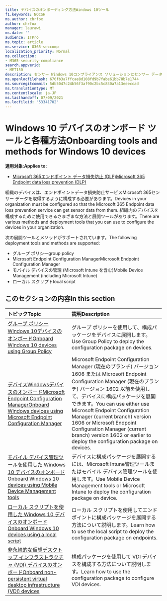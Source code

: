 ```yaml
---
title: デバイスのオンボーディング方法Windows 10ツール
f1.keywords: NOCSH
ms.author: chrfox
author: chrfox
manager: laurawi
ms.date: ''
audience: ITPro
ms.topic: article
ms.service: O365-seccomp
localization_priority: Normal
ms.collection:
- M365-security-compliance
search.appverid:
- MET150
description: センサー Windows 10コンプライアンス ソリューションにセンサー データを送信できるよう、Microsoft 365デバイスをオンボードする
ms.openlocfilehash: 676fb3a7ffcae8d108fd9b7fabe61bb78b7e1744
ms.sourcegitcommit: 5db5047c24b56f3af90c2bc5c830a7a13eeeccad
ms.translationtype: MT
ms.contentlocale: ja-JP
ms.lasthandoff: 07/09/2021
ms.locfileid: "53341702"
---
```

# <a name="onboarding-tools-and-methods-for-windows-10-devices"></a><span data-ttu-id="a3a2c-103">Windows 10 デバイスのオンボード ツールと各種方法</span><span class="sxs-lookup"><span data-stu-id="a3a2c-103">Onboarding tools and methods for Windows 10 devices</span></span>

<span data-ttu-id="a3a2c-104">**適用対象:**</span><span class="sxs-lookup"><span data-stu-id="a3a2c-104">**Applies to:**</span></span>
- [<span data-ttu-id="a3a2c-105">Microsoft 365エンドポイント データ損失防止 (DLP)</span><span class="sxs-lookup"><span data-stu-id="a3a2c-105">Microsoft 365 Endpoint data loss prevention (DLP)</span></span>](./endpoint-dlp-learn-about.md)

<span data-ttu-id="a3a2c-106">組織のデバイスは、エンドポイントデータ損失防止サービスMicrosoft 365センサー データを取得するように構成する必要があります。</span><span class="sxs-lookup"><span data-stu-id="a3a2c-106">Devices in your organization must be configured so that the Microsoft 365 Endpoint data loss prevention service can get sensor data from them.</span></span> <span data-ttu-id="a3a2c-107">組織内のデバイスを構成するために使用できるさまざまな方法と展開ツールがあります。</span><span class="sxs-lookup"><span data-stu-id="a3a2c-107">There are various methods and deployment tools that you can use to configure the devices in your organization.</span></span>

<span data-ttu-id="a3a2c-108">次の展開ツールとメソッドがサポートされています。</span><span class="sxs-lookup"><span data-stu-id="a3a2c-108">The following deployment tools and methods are supported:</span></span>

- <span data-ttu-id="a3a2c-109">グループ ポリシー</span><span class="sxs-lookup"><span data-stu-id="a3a2c-109">group policy</span></span>
- <span data-ttu-id="a3a2c-110">Microsoft Endpoint Configuration Manager</span><span class="sxs-lookup"><span data-stu-id="a3a2c-110">Microsoft Endpoint Configuration Manager</span></span>
- <span data-ttu-id="a3a2c-111">モバイル デバイスの管理 (Microsoft Intune を含む)</span><span class="sxs-lookup"><span data-stu-id="a3a2c-111">Mobile Device Management (including Microsoft Intune)</span></span>
- <span data-ttu-id="a3a2c-112">ローカル スクリプト</span><span class="sxs-lookup"><span data-stu-id="a3a2c-112">local script</span></span>

## <a name="in-this-section"></a><span data-ttu-id="a3a2c-113">このセクションの内容</span><span class="sxs-lookup"><span data-stu-id="a3a2c-113">In this section</span></span>
<span data-ttu-id="a3a2c-114">トピック</span><span class="sxs-lookup"><span data-stu-id="a3a2c-114">Topic</span></span> | <span data-ttu-id="a3a2c-115">説明</span><span class="sxs-lookup"><span data-stu-id="a3a2c-115">Description</span></span>
:---|:---
[<span data-ttu-id="a3a2c-116">グループ ポリシー Windows 10デバイスのオンボード</span><span class="sxs-lookup"><span data-stu-id="a3a2c-116">Onboard Windows 10 devices using Group Policy</span></span>](dlp-configure-endpoints-gp.md) | <span data-ttu-id="a3a2c-117">グループ ポリシーを使用して、構成パッケージをデバイスに展開します。</span><span class="sxs-lookup"><span data-stu-id="a3a2c-117">Use Group Policy to deploy the configuration package on devices.</span></span>
[<span data-ttu-id="a3a2c-118">デバイスWindowsデバイスのオンボードMicrosoft Endpoint Configuration Manager</span><span class="sxs-lookup"><span data-stu-id="a3a2c-118">Onboard Windows devices using Microsoft Endpoint Configuration Manager</span></span>](dlp-configure-endpoints-sccm.md) | <span data-ttu-id="a3a2c-119">Microsoft Endpoint Configuration Manager (現在のブランチ) バージョン 1606 または Microsoft Endpoint Configuration Manager (現在のブランチ) バージョン 1602 以前を使用して、デバイスに構成パッケージを展開できます。</span><span class="sxs-lookup"><span data-stu-id="a3a2c-119">You can use either use Microsoft Endpoint Configuration Manager (current branch) version 1606 or Microsoft Endpoint Configuration Manager (current branch) version 1602 or earlier to deploy the configuration package on devices.</span></span>
[<span data-ttu-id="a3a2c-120">モバイル デバイス管理ツールを使用した Windows 10 デバイスのオンボード</span><span class="sxs-lookup"><span data-stu-id="a3a2c-120">Onboard Windows 10 devices using Mobile Device Management tools</span></span>](dlp-configure-endpoints-mdm.md) | <span data-ttu-id="a3a2c-121">デバイスに構成パッケージを展開するには、Microsoft Intune管理ツールまたはモバイル デバイス管理ツールを使用します。</span><span class="sxs-lookup"><span data-stu-id="a3a2c-121">Use Mobile Device Management tools or Microsoft Intune to deploy the configuration package on device.</span></span>
[<span data-ttu-id="a3a2c-122">ローカル スクリプトを使用した Windows 10 デバイスのオンボード</span><span class="sxs-lookup"><span data-stu-id="a3a2c-122">Onboard Windows 10 devices using a local script</span></span>](dlp-configure-endpoints-script.md) | <span data-ttu-id="a3a2c-123">ローカル スクリプトを使用してエンドポイントに構成パッケージを展開する方法について説明します。</span><span class="sxs-lookup"><span data-stu-id="a3a2c-123">Learn how to use the local script to deploy the configuration package on endpoints.</span></span>
[<span data-ttu-id="a3a2c-124">非永続的な仮想デスクトップ インフラストラクチャ (VDI) デバイスのオンボード</span><span class="sxs-lookup"><span data-stu-id="a3a2c-124">Onboard non-persistent virtual desktop infrastructure (VDI) devices</span></span>](dlp-configure-endpoints-vdi.md) | <span data-ttu-id="a3a2c-125">構成パッケージを使用して VDI デバイスを構成する方法について説明します。</span><span class="sxs-lookup"><span data-stu-id="a3a2c-125">Learn how to use the configuration package to configure VDI devices.</span></span>